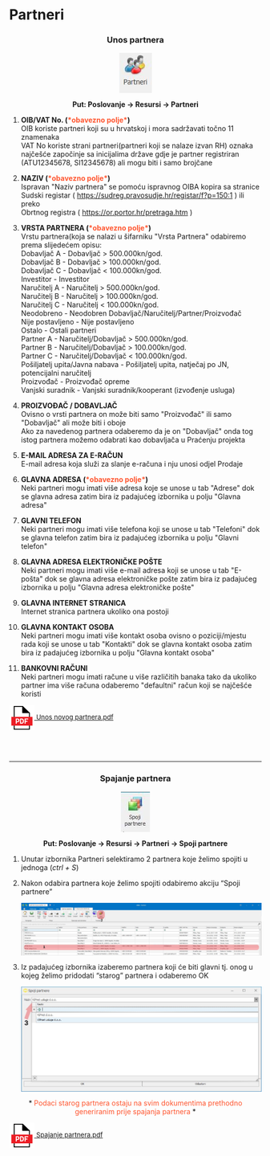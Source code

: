 
# Partneri

### <p align=center>**Unos partnera**

<img src="../images/Partneri.JPG"
     alt="Partneri"
     style="display: block;
            margin-left: auto;
            margin-right: auto;" 
/>


**<p align=center>Put: Poslovanje → Resursi → Partneri**

1. **OIB/VAT No. (<span style="color: #ff5630">\*obavezno polje\*</span>)**     
OIB koriste partneri koji su u hrvatskoj i mora sadržavati točno 11 znamenaka  
VAT No koriste strani partneri(partneri koji se nalaze izvan RH) oznaka najčešće započinje sa inicijalima države gdje je partner registriran (ATU12345678, SI12345678) ali mogu biti i samo brojčane

2. **NAZIV (<span style="color: #ff5630">\*obavezno polje\*</span>)**   
Ispravan "Naziv partnera" se pomoću ispravnog OIBA kopira sa stranice  
Sudski registar ( <span style="color: #0052cc">https://sudreg.pravosudje.hr/registar/f?p=150:1</span> ) ili preko  
Obrtnog registra ( <span style="color: #0052cc">https://or.portor.hr/pretraga.htm</span> )

3. **VRSTA PARTNERA (<span style="color: #ff5630">\*obavezno polje\*</span>)**  
Vrstu partnera(koja se nalazi u šifarniku "Vrsta Partnera" odabiremo prema slijedećem opisu:  
Dobavljač A - Dobavljač > 500.000kn/god.  
Dobavljač B - Dobavljač > 100.000kn/god.  
Dobavljač C - Dobavljač < 100.000kn/god.  
Investitor - Investitor  
Naručitelj A - Naručitelj > 500.000kn/god.  
Naručitelj B - Naručitelj > 100.000kn/god.  
Naručitelj C - Naručitelj < 100.000kn/god.  
Neodobreno - Neodobren Dobavljač/Naručitelj/Partner/Proizvođač  
Nije postavljeno - Nije postavljeno  
Ostalo - Ostali partneri  
Partner A - Naručitelj/Dobavljač > 500.000kn/god.  
Partner B - Naručitelj/Dobavljač > 100.000kn/god.  
Partner C - Naručitelj/Dobavljač < 100.000kn/god.  
Pošiljatelj upita/Javna nabava - Pošiljatelj upita, natječaj po JN, potencijalni naručitelj  
Proizvođač - Proizvođač opreme  
Vanjski suradnik - Vanjski suradnik/kooperant (izvođenje usluga)  

4. **PROIZVOĐAČ / DOBAVLJAČ**   
Ovisno o vrsti partnera on može biti samo "Proizvođač" ili samo "Dobavljač" ali može biti i oboje   
Ako za navedenog partnera odaberemo da je on "Dobavljač" onda tog istog partnera možemo odabrati kao dobavljača u Praćenju projekta

5. **E-MAIL ADRESA ZA E-RAČUN**     
E-mail adresa koja služi za slanje e-računa i nju unosi odjel Prodaje

6. **GLAVNA ADRESA (<span style="color: #ff5630">\*obavezno polje\*</span>)**    
Neki partneri mogu imati više adresa koje se unose u tab "Adrese" dok se glavna adresa zatim bira iz padajućeg izbornika u polju "Glavna adresa"

7. **GLAVNI TELEFON**   
Neki partneri mogu imati više telefona koji se unose u tab "Telefoni" dok se glavna telefon zatim bira iz padajućeg izbornika u polju "Glavni telefon"

8. **GLAVNA ADRESA ELEKTRONIČKE POŠTE**     
Neki partneri mogu imati više e-mail adresa koji se unose u tab "E-pošta" dok se glavna adresa elektroničke pošte zatim bira iz padajućeg izbornika u polju "Glavna adresa elektroničke pošte"

9. **GLAVNA INTERNET STRANICA**     
Internet stranica partnera ukoliko ona postoji

10. **GLAVNA KONTAKT OSOBA**        
Neki partneri mogu imati više kontakt osoba ovisno o poziciji/mjestu rada koji se unose u tab "Kontakti" dok se glavna kontakt osoba zatim bira iz padajućeg izbornika u polju "Glavna kontakt osoba"

11. **BANKOVNI RAČUNI**     
Neki partneri mogu imati račune u više različitih banaka tako da ukoliko partner ima više računa odaberemo "defaultni" račun koji se najčešće koristi  

<a href="../documents/Unos novog partnera.pdf" target="_blank">
    <img src="../images/pdf.png" alt="Download link Unos novog partnera.pdf" style="width:50px;height:50px;vertical-align:middle">
    <font size="2">Unos novog partnera.pdf</font>
</a>

<br></br>
- - -

### <p align=center>**Spajanje partnera**

<img src="../images/spojiPartnere.jpg"
     alt="Spoji partnere"
     style="display: block;
            margin-left: auto;
            margin-right: auto;" 
/>


**<p align=center>Put: Poslovanje → Resursi → Partneri → Spoji partnere**  

1. Unutar izbornika Partneri selektiramo 2 partnera koje želimo spojiti u jednoga (*ctrl + S*)

2. Nakon odabira partnera koje želimo spojiti odabiremo akciju “Spoji partnere”  

    <img src="../images/spojiPartnere1.png"
        alt="Spoji partnere"
        style="display: block;
                margin-left: auto;
                margin-right: auto;" 
    />  

3. Iz padajućeg izbornika izaberemo partnera koji će biti glavni tj. onog u kojeg želimo pridodati “starog” partnera i odaberemo OK

    <img src="../images/spojiPartnere2.png"
        alt="Spoji partnere"
        style="display: block;
            margin-left: auto;
            margin-right: auto;" 
    />

<p align=center> * <span style="color:#ff5630">Podaci starog partnera ostaju na svim dokumentima prethodno generiranim prije spajanja partnera</span> *</p>

<a href="../documents/Spajanje partnera.pdf" target="_blank">
    <img src="../images/pdf.png" alt="Download link Spajanje partnera.pdf" style="vertical-align:middle;width:50px;height:50px;">
    <font size="2">Spajanje partnera.pdf</font>
</a>


<br></br><br></br>
